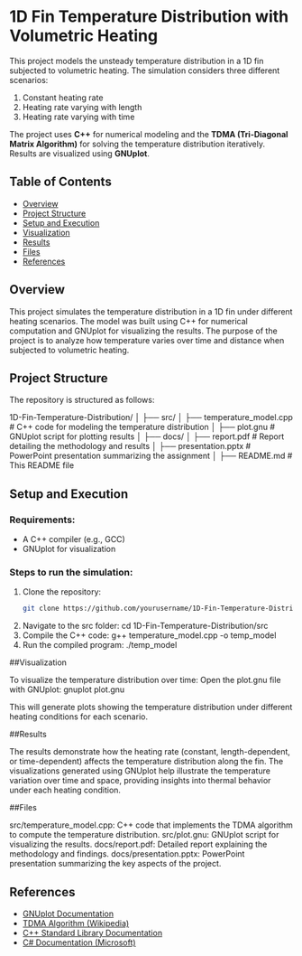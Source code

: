 # 1D Fin Temperature Distribution with Volumetric Heating

This project models the unsteady temperature distribution in a 1D fin subjected to volumetric heating. The simulation considers three different scenarios:
1. Constant heating rate
2. Heating rate varying with length
3. Heating rate varying with time

The project uses **C++** for numerical modeling and the **TDMA (Tri-Diagonal Matrix Algorithm)** for solving the temperature distribution iteratively. Results are visualized using **GNUplot**.

## Table of Contents
- [Overview](#overview)
- [Project Structure](#project-structure)
- [Setup and Execution](#setup-and-execution)
- [Visualization](#visualization)
- [Results](#results)
- [Files](#files)
- [References](#references)

## Overview
This project simulates the temperature distribution in a 1D fin under different heating scenarios. The model was built using C++ for numerical computation and GNUplot for visualizing the results. The purpose of the project is to analyze how temperature varies over time and distance when subjected to volumetric heating.

## Project Structure
The repository is structured as follows:

1D-Fin-Temperature-Distribution/ │ ├── src/ │ ├── temperature_model.cpp # C++ code for modeling the temperature distribution │ ├── plot.gnu # GNUplot script for plotting results │ ├── docs/ │ ├── report.pdf # Report detailing the methodology and results │ ├── presentation.pptx # PowerPoint presentation summarizing the assignment │ ├── README.md # This README file


## Setup and Execution
### Requirements:
- A C++ compiler (e.g., GCC)
- GNUplot for visualization

### Steps to run the simulation:
1. Clone the repository:
   ```bash
   git clone https://github.com/yourusername/1D-Fin-Temperature-Distribution.git
2. Navigate to the src folder:
   cd 1D-Fin-Temperature-Distribution/src
3. Compile the C++ code:
   g++ temperature_model.cpp -o temp_model
4. Run the compiled program:
   ./temp_model

##Visualization

To visualize the temperature distribution over time:
Open the plot.gnu file with GNUplot:
gnuplot plot.gnu

This will generate plots showing the temperature distribution under different heating conditions for each scenario.

##Results

The results demonstrate how the heating rate (constant, length-dependent, or time-dependent) affects the temperature distribution along the fin. The visualizations generated using GNUplot help illustrate the temperature variation over time and space, providing insights into thermal behavior under each heating condition.


##Files

src/temperature_model.cpp: C++ code that implements the TDMA algorithm to compute the temperature distribution.
src/plot.gnu: GNUplot script for visualizing the results.
docs/report.pdf: Detailed report explaining the methodology and findings.
docs/presentation.pptx: PowerPoint presentation summarizing the key aspects of the project.

## References
- [GNUplot Documentation](http://www.gnuplot.info/documentation.html)
- [TDMA Algorithm (Wikipedia)](https://en.wikipedia.org/wiki/Tridiagonal_matrix_algorithm)
- [C++ Standard Library Documentation](https://en.cppreference.com/w/)
- [C# Documentation (Microsoft)](https://learn.microsoft.com/en-us/dotnet/csharp/)



